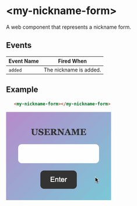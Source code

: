 # &lt;my-nickname-form&gt;

A web component that represents a nickname form.

## Events

| Event Name | Fired When |
|------------|------------|
| `added`| The nickname is added.

## Example

```html
   <my-nickname-form></my-nickname-form>
```

![Example](../../../images/my-username-form.gif)
